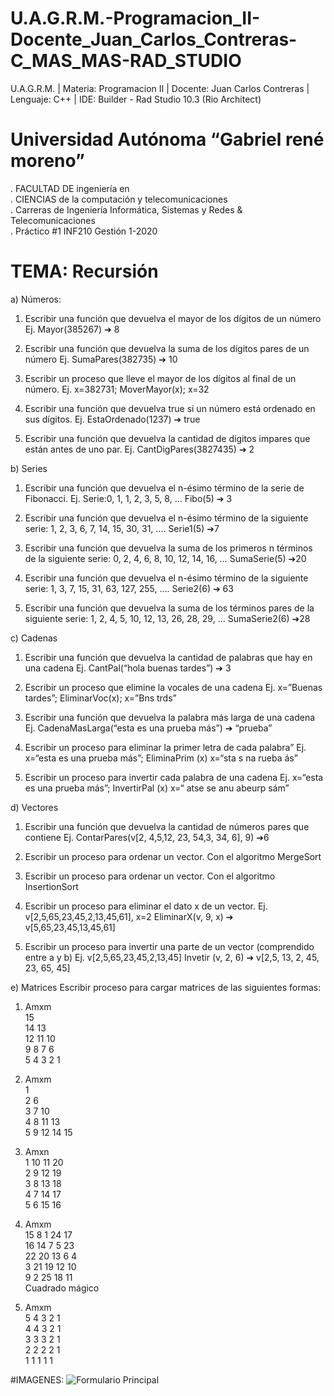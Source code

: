 ﻿# U.A.G.R.M.-Programacion_II-Docente_Juan_Carlos_Contreras-C_MAS_MAS-RAD_STUDIO
U.A.G.R.M. | Materia: Programacion II | Docente: Juan Carlos Contreras | Lenguaje: C++ | IDE: Builder - Rad Studio 10.3 (Rio  Architect)

# Universidad Autónoma “Gabriel rené moreno”
. FACULTAD DE ingeniería en <br>
. CIENCIAS de la computación y telecomunicaciones <br>
. Carreras de Ingeniería Informática, Sistemas y Redes & Telecomunicaciones <br>
. Práctico #1 INF210 Gestión 1-2020 <br>

# TEMA: Recursión

a) Números:
1. Escribir una función que devuelva el mayor de los dígitos de un número
Ej. Mayor(385267) ➔ 8

2. Escribir una función que devuelva la suma de los dígitos pares de un número
Ej. SumaPares(382735) ➔ 10

3. Escribir un proceso que lleve el mayor de los dígitos al final de un número.
Ej. x=382731; MoverMayor(x); x=32

4. Escribir una función que devuelva true si un número está ordenado en sus dígitos.
Ej. EstaOrdenado(1237) ➔ true

5. Escribir una función que devuelva la cantidad de dígitos impares que están antes de uno par.
Ej. CantDigPares(3827435) ➔ 2

b) Series
1. Escribir una función que devuelva el n-ésimo término de la serie de Fibonacci.
Ej. Serie:0, 1, 1, 2, 3, 5, 8, … Fibo(5) ➔ 3

2. Escribir una función que devuelva el n-ésimo término de la siguiente serie:
1, 2, 3, 6, 7, 14, 15, 30, 31, …. Serie1(5) ➔7

3. Escribir una función que devuelva la suma de los primeros n términos de la siguiente serie:
0, 2, 4, 6, 8, 10, 12, 14, 16, … SumaSerie(5) ➔20

4. Escribir una función que devuelva el n-ésimo término de la siguiente serie:
1, 3, 7, 15, 31, 63, 127, 255, …. Serie2(6) ➔ 63

5. Escribir una función que devuelva la suma de los términos pares de la siguiente serie:
1, 2, 4, 5, 10, 12, 13, 26, 28, 29, … SumaSerie2(6) ➔28

c) Cadenas
1. Escribir una función que devuelva la cantidad de palabras que hay en una cadena
Ej. CantPal(“hola buenas tardes”) ➔ 3

2. Escribir un proceso que elimine la vocales de una cadena
Ej. x=”Buenas tardes”; EliminarVoc(x); x=”Bns trds”

3. Escribir una función que devuelva la palabra más larga de una cadena
Ej. CadenaMasLarga(“esta es una prueba más”) ➔ “prueba”

4. Escribir un proceso para eliminar la primer letra de cada palabra”
Ej. x=“esta es una prueba más”; EliminaPrim (x) x=“sta s na rueba ás”

5. Escribir un proceso para invertir cada palabra de una cadena
Ej. x=“esta es una prueba más”; InvertirPal (x) x=“ atse se anu abeurp sám”

d) Vectores
1. Escribir una función que devuelva la cantidad de números pares que contiene
Ej. ContarPares(v[2, 4,5,12, 23, 54,3, 34, 6], 9) ➔6

2. Escribir un proceso para ordenar un vector. Con el algoritmo MergeSort

3. Escribir un proceso para ordenar un vector. Con el algoritmo InsertionSort

4. Escribir un proceso para eliminar el dato x de un vector.
Ej. v[2,5,65,23,45,2,13,45,61], x=2 EliminarX(v, 9, x) ➔ v[5,65,23,45,13,45,61]

5. Escribir un proceso para invertir una parte de un vector (comprendido entre a y b)
Ej. v[2,5,65,23,45,2,13,45] Invetir (v, 2, 6) ➔ v[2,5, 13, 2, 45, 23, 65, 45]

e) Matrices
Escribir proceso para cargar matrices de las siguientes formas:

1. Amxm <br>
15 <br>
14 13 <br>
12 11 10 <br>
9 8 7 6  <br>
5 4 3 2 1 <br>

2. Amxm <br>
1 <br>
2 6 <br>
3 7 10 <br>
4 8 11 13 <br>
5 9 12 14 15 <br>

3. Amxn <br>
1 10 11 20 <br>
2 9 12 19 <br>
3 8 13 18 <br>
4 7 14 17 <br>
5 6 15 16 <br>

4. Amxm <br>
15 8 1 24 17 <br>
16 14 7 5 23 <br>
22 20 13 6 4 <br>
3 21 19 12 10 <br>
9 2 25 18 11 <br>
Cuadrado mágico <br>

5. Amxm <br>
5 4 3 2 1 <br>
4 4 3 2 1 <br>
3 3 3 2 1 <br>
2 2 2 2 1 <br>
1 1 1 1 1 <br>

#IMAGENES:
![Formulario Principal](https://user-images.githubusercontent.com/36086876/80933124-49bab000-8d90-11ea-9cab-23f47d777b20.png)

